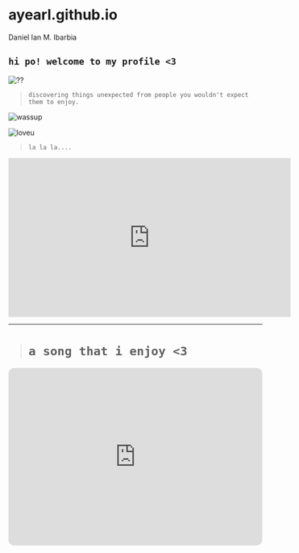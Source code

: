 # ayearl.github.io
Daniel Ian M. Ibarbia
## ``hi po! welcome to my profile <3``

![??](https://i.pinimg.com/originals/fc/27/4a/fc274ab0f9eb7a104343f8e3e68f04f9.jpg)

>``discovering things unexpected from people you wouldn't expect them to enjoy.``

![wassup](https://i.pinimg.com/originals/88/70/1e/88701e6ef0ae647653438afb10e8f40b.jpg)

![loveu](https://renote.net/files/blobs/proxy/eyJfcmFpbHMiOnsibWVzc2FnZSI6IkJBaHBBeWs0QVE9PSIsImV4cCI6bnVsbCwicHVyIjoiYmxvYl9pZCJ9fQ==--2836785f765ee23aae800399331a42753d5a33d8/004.jpg)


>``la la la....``
<iframe width="560" height="315" src="https://www.youtube.com/embed/aeVa6WyGS7w" title="YouTube video player" frameborder="0" allow="accelerometer; autoplay; clipboard-write; encrypted-media; gyroscope; picture-in-picture; web-share" allowfullscreen></iframe>

---

> # ``a song that i enjoy <3``

<iframe style="border-radius:12px" src="https://open.spotify.com/embed/track/4KLZOU5V5XuEkvytSgyW6u?utm_source=generator" width="100%" height="352" frameBorder="0" allowfullscreen="" allow="autoplay; clipboard-write; encrypted-media; fullscreen; picture-in-picture" loading="lazy"></iframe>
